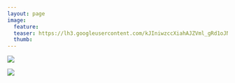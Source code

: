 ```yaml
---
layout: page
image:
  feature:
  teaser: https://lh3.googleusercontent.com/kJIniwzccXiahAJZVml_gRd1oJN5rwLi7aMFWoPNvAI=w245
  thumb:
---
```


[![](https://lh3.googleusercontent.com/uU0orDJmlB-4SbSqtWJgNZ_W81yPt11b_e6gIwP5zj8=w800)](https://lh3.googleusercontent.com/uU0orDJmlB-4SbSqtWJgNZ_W81yPt11b_e6gIwP5zj8=s0)

[![](https://lh3.googleusercontent.com/9wtbu5vLB6uebxeT_jSbRshUBzcFgY8bQr6H917_qXE=w800)](https://lh3.googleusercontent.com/9wtbu5vLB6uebxeT_jSbRshUBzcFgY8bQr6H917_qXE=s0)
